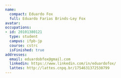 ```yaml
---
name:
  compact: Eduardo Fox
  full: Eduardo Farias Brinds-Ley Fox
avatar:
occupations:
- id: 20101380121
  type: student
  campus: ifpb-jp
  course: cstrc
  isFinished: true
addresses:
  email: eduardobfox@gmail.com
  linkedin: https://www.linkedin.com/in/eduardofox/
  lattes: http://lattes.cnpq.br/1754631372530799
---
```

